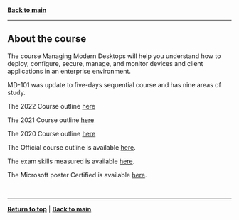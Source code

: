 <a id="top" />

<br/>

[**Back to main**](./README.md)

---

<a id="about-the-course" />

## About the course

The course Managing Modern Desktops will help you understand how to deploy, configure, secure, manage, and monitor devices and client applications in an enterprise environment.
  

MD-101 was update to five-days sequential course and has nine areas of study.

The 2022 Course outline [here](./course_outline_2022.md)

The 2021 Course outline [here](./course_outline_2021.md)

The 2020 Course outline [here](./course_outline_2020.md)


The Official course outline is available [here](https://docs.microsoft.com/en-us/learn/certifications/courses/md-101t00).

The exam skills measured is available [here](https://docs.microsoft.com/en-us/learn/certifications/exams/md-101).

<!-- Learning and Training Guide for ##### [here](#####) -->

The Microsoft poster Certified is available [here](https://aka.ms/TrainCertPoster).


<br/>

---

[**Return to top**](#top) | [**Back to main**](./README.md)
